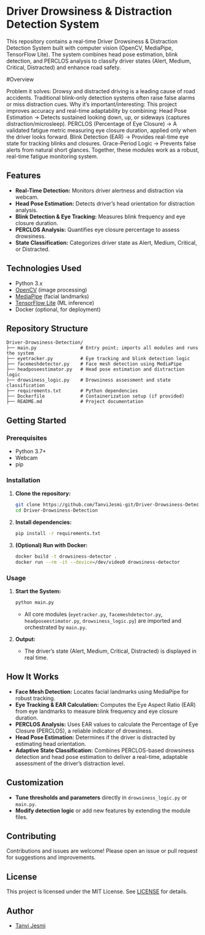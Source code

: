 # Driver Drowsiness & Distraction Detection System

This repository contains a real-time Driver Drowsiness & Distraction Detection System built with computer vision (OpenCV, MediaPipe, TensorFlow Lite). The system combines head pose estimation, blink detection, and PERCLOS analysis to classify driver states (Alert, Medium, Critical, Distracted) and enhance road safety.

#Overview

Problem it solves: Drowsy and distracted driving is a leading cause of road accidents. Traditional blink-only detection systems often raise false alarms or miss distraction cues.
Why it’s important/interesting: This project improves accuracy and real-time adaptability by combining:
    Head Pose Estimation → Detects sustained looking down, up, or sideways (captures distraction/microsleep).
    PERCLOS (Percentage of Eye Closure) → A validated fatigue metric measuring eye closure duration, applied only when the driver looks forward.
    Blink Detection (EAR) → Provides real-time eye state for tracking blinks and closures.
    Grace-Period Logic → Prevents false alerts from natural short glances.
Together, these modules work as a robust, real-time fatigue monitoring system.


## Features

- **Real-Time Detection:** Monitors driver alertness and distraction via webcam.
- **Head Pose Estimation:** Detects driver’s head orientation for distraction analysis.
- **Blink Detection & Eye Tracking:** Measures blink frequency and eye closure duration.
- **PERCLOS Analysis:** Quantifies eye closure percentage to assess drowsiness.
- **State Classification:** Categorizes driver state as Alert, Medium, Critical, or Distracted.

## Technologies Used

- Python 3.x
- [OpenCV](https://opencv.org/) (image processing)
- [MediaPipe](https://mediapipe.dev/) (facial landmarks)
- [TensorFlow Lite](https://www.tensorflow.org/lite) (ML inference)
- Docker (optional, for deployment)

## Repository Structure

```
Driver-Drowsiness-Detection/
├── main.py                # Entry point; imports all modules and runs the system
├── eyetracker.py          # Eye tracking and blink detection logic
├── facemeshdetector.py    # Face mesh detection using MediaPipe
├── headposeestimator.py   # Head pose estimation and distraction logic
├── drowsiness_logic.py    # Drowsiness assessment and state classification
├── requirements.txt       # Python dependencies
├── Dockerfile             # Containerization setup (if provided)
├── README.md              # Project documentation
```

## Getting Started

### Prerequisites

- Python 3.7+
- Webcam
- pip

### Installation

1. **Clone the repository:**
    ```bash
    git clone https://github.com/TanviJesmi-git/Driver-Drowsiness-Detection.git
    cd Driver-Drowsiness-Detection
    ```

2. **Install dependencies:**
    ```bash
    pip install -r requirements.txt
    ```

3. **(Optional) Run with Docker:**
    ```bash
    docker build -t drowsiness-detector .
    docker run --rm -it --device=/dev/video0 drowsiness-detector
    ```

### Usage

1. **Start the System:**
    ```bash
    python main.py
    ```
    - All core modules (`eyetracker.py`, `facemeshdetector.py`, `headposeestimator.py`, `drowsiness_logic.py`) are imported and orchestrated by `main.py`.

2. **Output:**
    - The driver’s state (Alert, Medium, Critical, Distracted) is displayed in real time.
    
## How It Works

- **Face Mesh Detection:** Locates facial landmarks using MediaPipe for robust tracking.
- **Eye Tracking & EAR Calculation:** Computes the Eye Aspect Ratio (EAR) from eye landmarks to measure blink frequency and eye closure duration.
- **PERCLOS Analysis:** Uses EAR values to calculate the Percentage of Eye Closure (PERCLOS), a reliable indicator of drowsiness.
- **Head Pose Estimation:** Determines if the driver is distracted by estimating head orientation.
- **Adaptive State Classification:** Combines PERCLOS-based drowsiness detection and head pose estimation to deliver a real-time, adaptable assessment of the driver’s distraction level.

## Customization

- **Tune thresholds and parameters** directly in `drowsiness_logic.py` or `main.py`.
- **Modify detection logic** or add new features by extending the module files.

## Contributing

Contributions and issues are welcome! Please open an issue or pull request for suggestions and improvements.

## License

This project is licensed under the MIT License. See [LICENSE](LICENSE) for details.

## Author

- [Tanvi Jesmi](https://github.com/TanviJesmi-git)
